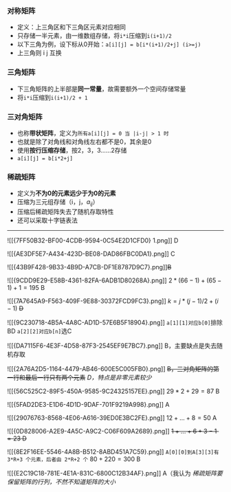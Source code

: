 
### 对称矩阵

- 定义：上三角区和下三角区元素对应相同
- 只存储一半元素，由一维数组存储，将`i*i`压缩到`i(i+1)/2`
- 以下三角为例，设下标从0开始：`a[i][j] = b[i*(i+1)/2+j] (i>=j)`
- 上三角则 i j 互换

### 三角矩阵

- 下三角矩阵的上半部是**同一常量**，故需要额外一个空间存储常量
- 将`i*i`压缩到`i(i+1)/2 + 1`

### 三对角矩阵

- 也称**带状矩阵**，定义为`所有a[i][j] = 0 当 |i-j| > 1 时`
- 也就是除了对角线和对角线左右都不是0，其余是0
- 使用**按行压缩存储**，按2，3，3……2存储
- `a[i][j] = b[i*2+j]`

### 稀疏矩阵

- 定义为**不为0的元素远少于为0的元素**
- 压缩为三元组存储（i，j，$a_{ij}$）
- 压缩后稀疏矩阵失去了随机存取特性
- 还可以采取十字链表法

----
![[{7FF50B32-BF00-4CDB-9594-0C54E2D1CFD0} 1.png]]
D

![[{AE3DF5E7-A434-423D-BE08-DAD86FBC0DA1}.png]]
C

![[{43B9F428-9B33-4B9D-A7CB-DF1E8787D9C7}.png]]~~B~~

![[{9CDD9E29-E58B-4361-82FA-6ADB1D80268A}.png]]
$2*(66-1) + (65-1) + 1 = 195$
B

![[{7A7645A9-F563-409F-9E88-30372FCD9FC3}.png]]
$k=j*(j-1)/2+(i-1)$
~~D~~

![[{9C230718-4B5A-4A8C-AD1D-57E6B5F18904}.png]]
`a[1][1]对应b[0]`排除BD
`a[2][2]对应b[n]`选C

![[{DA7115F6-4E3F-4D58-87F3-2545EF9E7BC7}.png]]
B，主要缺点是失去随机存取

![[{2A76A2D5-1164-4479-AB46-600E5C005FB0}.png]]
~~B，三对角矩阵的第一行和最后一行只有两个元素~~
*D，特点是非零元素较少*

![[{56C525C2-89F5-450A-9585-9C24325157EE}.png]]
$29*2+29 = 87$  B

![[{5FAD2DE3-E1D6-4D1D-9DAF-701F9219A998}.png]]
A

![[{29076763-8568-4E06-A616-39ED0E3BC2FE}.png]]
$12+...+8 = 50$ A

![[{0D828006-A2E9-4A5C-A9C2-C06F609A2689}.png]]
~~$1+...+6+3-1 = 23$ D~~

![[{8E2F16EE-5546-4A8B-B512-8ABD451A7C59}.png]]
`A[0][0]到A[3][3]有 3*R+3 个元素，后者由 2*R+2 个`
$80+220=300$ B

![[{E2C19C18-781E-4E1A-831C-6800C12B34AF}.png]]
A（我认为
*稀疏矩阵要保留矩阵的行列，不然不知道矩阵的大小*